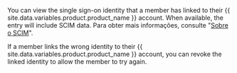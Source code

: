 You can view the single sign-on identity that a member has linked to their {{ site.data.variables.product.product_name }} account. When available, the entry will include SCIM data. Para obter mais informações, consulte "[Sobre o SCIM](/github/setting-up-and-managing-organizations-and-teams/about-scim)".

If a member links the wrong identity to their {{ site.data.variables.product.product_name }} account, you can revoke the linked identity to allow the member to try again.
